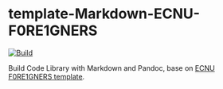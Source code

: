 # template-Markdown-ECNU-F0RE1GNERS

[![Build](https://github.com/XCPCIO/template-Markdown-ECNU-F0RE1GNERS/workflows/Build/badge.svg?branch=main)](https://github.com/XCPCIO/template-Markdown-ECNU-F0RE1GNERS/actions)

Build Code Library with Markdown and Pandoc, base on [ECNU F0RE1GNERS template](https://github.com/F0RE1GNERS/template).
